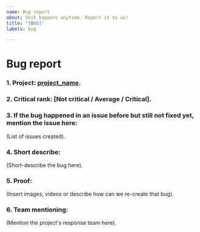 ```yaml
---
name: Bug report
about: Shit happens anytime. Report it to us!
title: "[BUG]"
labels: bug

---
```


# Bug report

### 1. Project: [project_name](https://example.com/project_link).

### 2. Critical rank: [Not critical / Average / Critical].

### 3. If the bug happened in an issue before but still not fixed yet, mention the issue here:

(List of issues created).

### 4. Short describe:

(Short-describe the bug here).

### 5. Proof:

(Insert images, videos or describe how can we re-create that bug).

### 6. Team mentioning:

(Mention the project's response team here).
